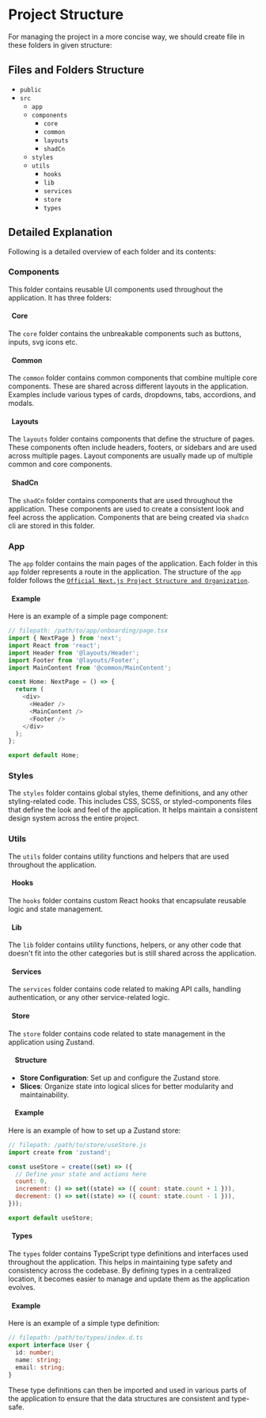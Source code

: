 # Project Structure

For managing the project in a more concise way, we should create file in these folders in given structure:

## Files and Folders Structure

- `public`
- `src`
  - `app`
  - `components`
    - `core`
    - `common`
    - `layouts`
    - `shadCn`
  - `styles`
  - `utils`
    - `hooks`
    - `lib`
    - `services`
    - `store`
    - `types`

## Detailed Explanation

Following is a detailed overview of each folder and its contents:

### Components

This folder contains reusable UI components used throughout the application. It has three folders:

#### &nbsp; Core

The `core` folder contains the unbreakable components such as buttons, inputs, svg icons etc.

#### &nbsp; Common

The `common` folder contains common components that combine multiple core components. These are shared across different
layouts in the application. Examples include various types of cards, dropdowns, tabs, accordions, and modals.

#### &nbsp; Layouts

The `layouts` folder contains components that define the structure of pages. These components often include headers,
footers, or sidebars and are used across multiple pages. Layout components are usually made up of multiple common and
core components.

#### &nbsp; ShadCn

The `shadCn` folder contains components that are used throughout the application. These components are used to create a consistent look and feel across the application. Components that are being created via `shadcn` cli are stored in this folder.

### App

The `app` folder contains the main pages of the application. Each folder in this `app` folder represents a route in the application. The structure of the `app` folder follows the [`Official Next.js Project Structure and Organization`](https://nextjs.org/docs/app/getting-started/project-structure).

#### &nbsp; Example

Here is an example of a simple page component:

```javascript
// filepath: /path/to/app/onboarding/page.tsx
import { NextPage } from 'next';
import React from 'react';
import Header from '@layouts/Header';
import Footer from '@layouts/Footer';
import MainContent from '@common/MainContent';

const Home: NextPage = () => {
  return (
    <div>
      <Header />
      <MainContent />
      <Footer />
    </div>
  );
};

export default Home;
```

### Styles

The `styles` folder contains global styles, theme definitions, and any other styling-related code. This includes CSS,
SCSS, or styled-components files that define the look and feel of the application. It helps maintain a consistent design
system across the entire project.

### Utils

The `utils` folder contains utility functions and helpers that are used throughout the application.

#### &nbsp; Hooks

The `hooks` folder contains custom React hooks that encapsulate reusable logic and state management.

#### &nbsp; Lib

The `lib` folder contains utility functions, helpers, or any other code that doesn't fit into the other categories but
is still shared across the application.

#### &nbsp; Services

The `services` folder contains code related to making API calls, handling authentication, or any other service-related
logic.

#### &nbsp; Store

The `store` folder contains code related to state management in the application using Zustand.

#### &nbsp; &nbsp; Structure

- **Store Configuration**: Set up and configure the Zustand store.
- **Slices**: Organize state into logical slices for better modularity and maintainability.

#### &nbsp; &nbsp; Example

Here is an example of how to set up a Zustand store:

```javascript
// filepath: /path/to/store/useStore.js
import create from 'zustand';

const useStore = create((set) => ({
  // Define your state and actions here
  count: 0,
  increment: () => set((state) => ({ count: state.count + 1 })),
  decrement: () => set((state) => ({ count: state.count - 1 })),
}));

export default useStore;
```

#### &nbsp; Types

The `types` folder contains TypeScript type definitions and interfaces used throughout the application. This helps in
maintaining type safety and consistency across the codebase. By defining types in a centralized location, it becomes
easier to manage and update them as the application evolves.

#### &nbsp; Example

Here is an example of a simple type definition:

```typescript
// filepath: /path/to/types/index.d.ts
export interface User {
  id: number;
  name: string;
  email: string;
}
```

These type definitions can then be imported and used in various parts of the application to ensure that the data
structures are consistent and type-safe.
